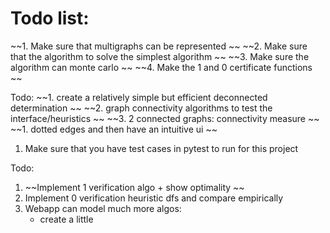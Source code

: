 
# Todo list: 

~~1. Make sure that multigraphs can be represented ~~
~~2. Make sure that the algorithm to solve the simplest algorithm ~~
~~3. Make sure the algorithm can monte carlo ~~
~~4. Make the 1 and 0 certificate functions ~~

Todo:
~~1. create a relatively simple but efficient deconnected determination ~~
~~2. graph connectivity algorithms to test the interface/heuristics ~~
~~3. 2 connected graphs: connectivity measure ~~
~~1. dotted edges and then have an intuitive ui ~~


1. Make sure that you have test cases in pytest to run for this project 

Todo: 
1. ~~Implement 1 verification algo + show optimality ~~
2. Implement 0 verification heuristic dfs and compare empirically 
3. Webapp can model much more algos: 
    - create a little 
